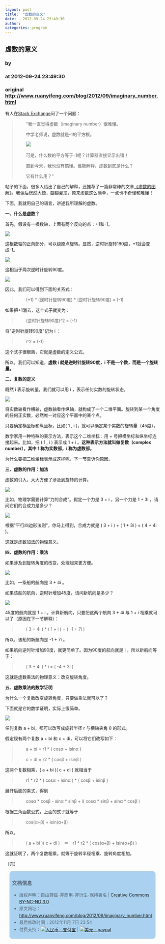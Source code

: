 ```yaml
---
layout: post
title:  "虚数的意义"
date:   2012-09-24 23:49:30
author: 
categories: program
---
```


## 虚数的意义
### by 
### at 2012-09-24 23:49:30
### original <http://www.ruanyifeng.com/blog/2012/09/imaginary_number.html>

<p>有人在<a href="http://math.stackexchange.com/questions/199676/what-are-imaginary-numbers">Stack Exchange</a>问了一个问题：</p><blockquote>

<p>　　"我一直觉得虚数（imaginary number）很难懂。</p>

<p>　　中学老师说，虚数就是-1的平方根。</p>

<p>　　<img src="http://chart.googleapis.com/chart?cht=tx&amp;chl=i%3D%5Csqrt%7B-1%7D&amp;chs=80" style="border:none"></p>

<p>　　可是，什么数的平方等于-1呢？计算器直接显示出错！</p>

<p>　　直到今天，我也没有搞懂。谁能解释，虚数到底是什么？</p>

<p>　　它有什么用？"</p>

</blockquote>

<p>帖子的下面，很多人给出了自己的解释，还推荐了一篇非常棒的文章<a href="http://betterexplained.com/articles/a-visual-intuitive-guide-to-imaginary-numbers/">《虚数的图解》</a>。我读后恍然大悟，醍醐灌顶，原来虚数这么简单，一点也不奇怪和难懂！</p>

<p>下面，我就用自己的语言，讲述我所理解的虚数。</p>

<p><strong>一、什么是虚数？</strong></p>

<p>首先，假设有一根数轴，上面有两个反向的点：+1和-1。</p>

<p><img src="http://image.beekka.com/blog/201209/bg2012092401.png"></p>

<p>这根数轴的正向部分，可以绕原点旋转。显然，逆时针旋转180度，+1就会变成-1。</p>

<p><img src="http://image.beekka.com/blog/201209/bg2012092402.png"></p>

<p>这相当于两次逆时针旋转90度。</p>

<p><img src="http://image.beekka.com/blog/201209/bg2012092403.png"></p>

<p>因此，我们可以得到下面的关系式：</p>

<blockquote>

<p>　　(+1) * (逆时针旋转90度) * (逆时针旋转90度) = (-1)</p>

</blockquote>

<p>如果把+1消去，这个式子就变为：</p>

<blockquote>

<p>　　(逆时针旋转90度)^2 = (-1)</p>

</blockquote>

<p>将"逆时针旋转90度"记为 i ：</p>

<blockquote>

<p>　　i^2 = (-1)</p>

</blockquote>

<p>这个式子很眼熟，它就是虚数的定义公式。</p>

<p>所以，我们可以知道，<strong>虚数 i 就是逆时针旋转90度，i 不是一个数，而是一个旋转量。</strong></p>

<p><strong>二、复数的定义</strong></p>

<p>既然 i 表示旋转量，我们就可以用 i ，表示任何实数的旋转状态。</p>

<p><img src="http://image.beekka.com/blog/201209/bg2012092404.png"></p>

<p>将实数轴看作横轴，虚数轴看作纵轴，就构成了一个二维平面。旋转到某一个角度的任何正实数，必然唯一对应这个平面中的某个点。</p>

<p>只要确定横坐标和纵坐标，比如( 1 , i )，就可以确定某个实数的旋转量（45度）。</p>

<p>数学家用一种特殊的表示方法，表示这个二维坐标：用 + 号把横坐标和纵坐标连接起来。比如，把 ( 1 , i ) 表示成 1 + i 。<strong>这种表示方法就叫做复数（complex number），其中 1 称为实数部，i 称为虚数部。</strong></p>

<p>为什么要把二维坐标表示成这样呢，下一节告诉你原因。</p>

<p><strong>三、虚数的作用：加法</strong></p>

<p>虚数的引入，大大方便了涉及到旋转的计算。</p>

<p><img src="http://image.beekka.com/blog/201209/bg2012092405.png"></p>

<p>比如，物理学需要计算"力的合成"。假定一个力是 3 + i ，另一个力是 1 + 3i ，请问它们的合成力是多少？</p>

<p><img src="http://image.beekka.com/blog/201209/bg2012092406.png"></p>

<p>根据"平行四边形法则"，你马上得到，合成力就是 ( 3 + i ) + ( 1 + 3i ) = ( 4 + 4i )。</p>

<p>这就是虚数加法的物理意义。</p>

<p><strong>四、虚数的作用：乘法</strong></p>

<p>如果涉及到旋转角度的改变，处理起来更方便。</p>

<p><img src="http://image.beekka.com/blog/201209/bg2012092407.png"></p>

<p>比如，一条船的航向是 3 + 4i 。</p>

<p>如果该船的航向，逆时针增加45度，请问新航向是多少？</p>

<p><img src="http://image.beekka.com/blog/201209/bg2012092408.png"></p>

<p>45度的航向就是 1 + i 。计算新航向，只要把这两个航向 3 + 4i 与 1 + i 相乘就可以了（原因在下一节解释）：</p>

<blockquote>

<p>　　( 3 + 4i ) * ( 1 + i ) = ( -1 + 7i )</p>

</blockquote>

<p>所以，该船的新航向是 -1 + 7i 。</p>

<p>如果航向逆时针增加90度，就更简单了。因为90度的航向就是 i ，所以新航向等于：</p>

<blockquote>

<p>　　( 3 + 4i ) * i = ( -4 + 3i )</p>

</blockquote>

<p>这就是虚数乘法的物理意义：改变旋转角度。</p>

<p><strong>五、虚数乘法的数学证明</strong></p>

<p>为什么一个复数改变旋转角度，只要做乘法就可以了？</p>

<p>下面就是它的数学证明，实际上很简单。</p>

<p><img src="http://image.beekka.com/blog/201209/bg2012092409.png"></p>

<p>任何复数 a + bi，都可以改写成旋转半径 r 与横轴夹角 θ 的形式。</p>

<p>假定现有两个复数 a + bi 和 c + di，可以将它们改写如下：</p>

<blockquote>

<p>　　a + bi = r1 * ( cosα + isinα )</p>

<p>　　c + di = r2 * ( cosβ + isinβ )</p>

</blockquote>

<p></p>

<p>这两个复数相乘，( a + bi )( c + di ) 就相当于</p>

<blockquote>

<p>　　r1 * r2 * ( cosα + isinα ) * ( cosβ + isinβ )</p>

</blockquote>

<p></p>

<p>展开后面的乘式，得到</p>

<blockquote>

<p>　　cosα * cosβ - sinα * sinβ + i( cosα * sinβ + sinα * cosβ )</p>

</blockquote>

<p></p>

<p>根据三角函数公式，上面的式子就等于</p>

<blockquote>

<p>　　cos(α+β) + isin(α+β)</p>

</blockquote>

<p></p>

<p>所以，</p>

<blockquote>

<p>　　( a + bi )( c + di )　＝　r1 * r2 * ( cos(α+β) + isin(α+β) )</p>

</blockquote>

<p></p>

<p>这就证明了，两个复数相乘，就等于旋转半径相乘、旋转角度相加。</p>

<p>（完）</p><div style="color:#556677;line-height:160%;padding:0.3em 0.5em;border:1px solid #d3d3d3;margin:1em;background-color:#aad2f0;border-radius:10px"><h3>文档信息</h3>
<ul>
<li>版权声明：自由转载-非商用-非衍生-保持署名 | <a href="http://creativecommons.org/licenses/by-nc-nd/3.0/deed.zh">Creative Commons BY-NC-ND 3.0</a></li>
<li>原文网址：<a href="http://www.ruanyifeng.com/blog/2012/09/imaginary_number.html">http://www.ruanyifeng.com/blog/2012/09/imaginary_number.html</a></li>
<li>最后修改时间：2012年11月 7日 23:54</li>
<li>付费支持：<a href="https://me.alipay.com/ruanyf"><img src="http://www.ruanyifeng.com/blog/images/rmb_32.png" title="人民币" alt="人民币 - 支付宝" style="border:none;vertical-align:middle"></a> | <a href="https://www.paypal.com/cgi-bin/webscr?cmd=_xclick&amp;business=yifeng.ruan@gmail.com&amp;currency_code=USD&amp;amount=0.99&amp;return=http://www.ruanyifeng.com/thank.html&amp;item_name=Ruan%20YiFeng&#39;s%20Blog&amp;undefined_quantity=1&amp;no_note=0"><img src="http://www.ruanyifeng.com/blog/images/dollar_32.png" alt="美元 - paypal" title="美元" style="border:none;vertical-align:middle"></a> </li>
</ul></div><div style="color:#556677;line-height:160%;padding:0.3em 0.5em;margin:1em;border-radius:10px"></div>